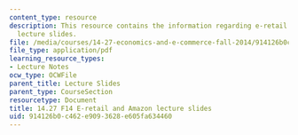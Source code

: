 ```yaml
---
content_type: resource
description: This resource contains the information regarding e-retail and amazon
  lecture slides.
file: /media/courses/14-27-economics-and-e-commerce-fall-2014/914126b0c462e9093628e605fa634460_MIT14_27F14_lecslide12.pdf
file_type: application/pdf
learning_resource_types:
- Lecture Notes
ocw_type: OCWFile
parent_title: Lecture Slides
parent_type: CourseSection
resourcetype: Document
title: 14.27 F14 E-retail and Amazon lecture slides
uid: 914126b0-c462-e909-3628-e605fa634460
---
```


